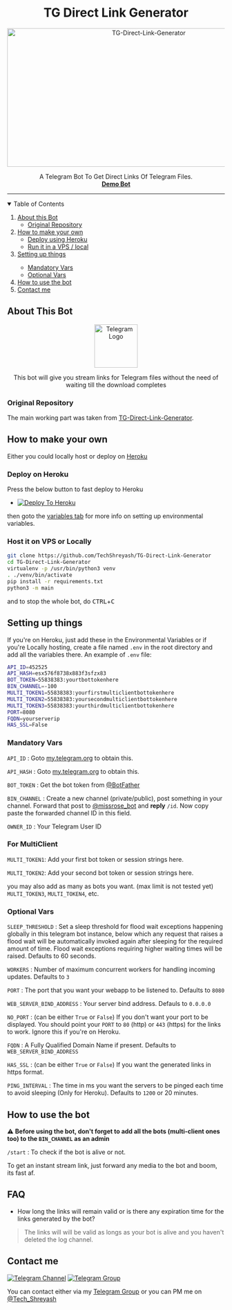 <h1 align="center">TG Direct Link Generator</h3>
<p align="center">
  <a href="https://github.com/josepc98developer/File-to-link-pro">
    <img src="https://socialify.git.ci/TechShreyash/TG-Direct-Link-Generator/image?description=1&font=Source%20Code%20Pro&forks=1&issues=1&pattern=Charlie%20Brown&pulls=1&stargazers=1&theme=Dark" alt="TG-Direct-Link-Generator" width="640" height="320" />
  </a>
  <p align="center">
    A Telegram Bot To Get Direct Links Of Telegram Files.<br/>
    <a href="http://telegram.me/TGDirectLinkGenBot"><strong>Demo Bot</strong></a>
    <br />    
  </p>
</p>

<hr>

<details open="open">
  <summary>Table of Contents</summary>
  <ol>
    <li>
      <a href="#about-this-bot">About this Bot</a>
      <ul>
        <li><a href="#original-repository">Original Repository</a></li>
      </ul>
    </li>
    <li>
      <a href="#how-to-make-your-own">How to make your own</a>
      <ul>
        <li><a href="#deploy-on-heroku">Deploy using Heroku</a></li>
        <li><a href="#host-it-on-vps-or-locally">Run it in a VPS / local</a></li>
      </ul>
    </li>
    <li><a href="#setting-up-things">Setting up things</a></li>
    <ul>
      <li><a href="#mandatory-vars">Mandatory Vars</a></li>
      <li><a href="#optional-vars">Optional Vars</a></li>
    </ul>
    <li><a href="#how-to-use-the-bot">How to use the bot</a></li>    
    <li><a href="#contact-me">Contact me</a></li>    
  </ol>
</details>

## About This Bot

<p align="center">
    <a herf="https://github.com/TechShreyash/TG-Direct-Link-Generator">
        <img src="https://telegra.ph/file/4d124400b985b2fe6ee1c.jpg" height="100" width="100" alt="Telegram Logo">
    </a>
</p>
<p align='center'>
    This bot will give you stream links for Telegram files without the need of waiting till the download completes
</p>

### Original Repository

The main working part was taken from [TG-Direct-Link-Generator](https://github.com/DeekshithSH/TG-Direct-Link-Generator).

## How to make your own

Either you could locally host or deploy on [Heroku](https://heroku.com)

### Deploy on Heroku

Press the below button to fast deploy to Heroku

- [![Deploy To Heroku](https://www.herokucdn.com/deploy/button.svg)](https://heroku.com/deploy?template=https://github.com/Th3-Wizard/file-to-links-pro)

then goto the <a href="#mandatory-vars">variables tab</a> for more info on setting up environmental variables.

### Host it on VPS or Locally

```sh
git clone https://github.com/TechShreyash/TG-Direct-Link-Generator
cd TG-Direct-Link-Generator
virtualenv -p /usr/bin/python3 venv
. ./venv/bin/activate
pip install -r requirements.txt
python3 -m main
```

and to stop the whole bot,
 do <kbd>CTRL</kbd>+<kbd>C</kbd>

## Setting up things

If you're on Heroku, just add these in the Environmental Variables
or if you're Locally hosting, create a file named `.env` in the root directory and add all the variables there.
An example of `.env` file:

```sh
API_ID=452525
API_HASH=esx576f8738x883f3sfzx83
BOT_TOKEN=55838383:yourtbottokenhere
BIN_CHANNEL=-100
MULTI_TOKEN1=55838383:yourfirstmulticlientbottokenhere
MULTI_TOKEN2=55838383:yoursecondmulticlientbottokenhere
MULTI_TOKEN3=55838383:yourthirdmulticlientbottokenhere
PORT=8080
FQDN=yourserverip
HAS_SSL=False
```

### Mandatory Vars

`API_ID` : Goto [my.telegram.org](https://my.telegram.org) to obtain this.

`API_HASH` : Goto [my.telegram.org](https://my.telegram.org) to obtain this.

`BOT_TOKEN` : Get the bot token from [@BotFather](https://telegram.dog/BotFather)

`BIN_CHANNEL` : Create a new channel (private/public), post something in your channel. Forward that post to [@missrose_bot](https://telegram.dog/MissRose_bot) and **reply** `/id`. Now copy paste the forwarded channel ID in this field. 

`OWNER_ID` : Your Telegram User ID

### For MultiClient

`MULTI_TOKEN1`: Add your first bot token or session strings here.

`MULTI_TOKEN2`: Add your second bot token or session strings here.

you may also add as many as bots you want. (max limit is not tested yet)
`MULTI_TOKEN3`, `MULTI_TOKEN4`, etc.



### Optional Vars

`SLEEP_THRESHOLD` : Set a sleep threshold for flood wait exceptions happening globally in this telegram bot instance, below which any request that raises a flood wait will be automatically invoked again after sleeping for the required amount of time. Flood wait exceptions requiring higher waiting times will be raised. Defaults to 60 seconds.

`WORKERS` : Number of maximum concurrent workers for handling incoming updates. Defaults to `3`

`PORT` : The port that you want your webapp to be listened to. Defaults to `8080`

`WEB_SERVER_BIND_ADDRESS` : Your server bind address. Defauls to `0.0.0.0`

`NO_PORT` : (can be either `True` or `False`) If you don't want your port to be displayed. You should point your `PORT` to `80` (http) or `443` (https) for the links to work. Ignore this if you're on Heroku.

`FQDN` :  A Fully Qualified Domain Name if present. Defaults to `WEB_SERVER_BIND_ADDRESS`

`HAS_SSL` : (can be either `True` or `False`) If you want the generated links in https format.

`PING_INTERVAL` : The time in ms you want the servers to be pinged each time to avoid sleeping (Only for Heroku). Defaults to `1200` or 20 minutes.



## How to use the bot

:warning: **Before using the  bot, don't forget to add all the bots (multi-client ones too) to the `BIN_CHANNEL` as an admin**
 
`/start` : To check if the bot is alive or not.

To get an instant stream link, just forward any media to the bot and boom, its fast af.

## FAQ

- How long the links will remain valid or is there any expiration time for the links generated by the bot?
> The links will will be valid as longs as your bot is alive and you haven't deleted the log channel.

## Contact me

[![Telegram Channel](https://img.shields.io/static/v1?label=Join&message=Telegram%20Channel&color=blueviolet&style=for-the-badge&logo=telegram&logoColor=violet)](https://telegram.me/TechZBots)
[![Telegram Group](https://img.shields.io/static/v1?label=Join&message=Telegram%20Group&color=blueviolet&style=for-the-badge&logo=telegram&logoColor=violet)](https://telegram.me/TechZBots_Support)

You can contact either via my [Telegram Group](https://telegram.me/TechZBots_Support) or you can PM me on [@Tech_Shreyash](https://telegram.me/Tech_Shreyash)
